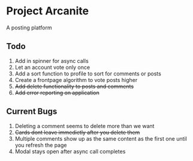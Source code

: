 # Project Arcanite

A posting platform

## Todo

1. Add in spinner for async calls
2. Let an account vote only once
3. Add a sort function to profile to sort for comments or posts
4. Create a frontpage algorithm to vote posts higher
5. ~~Add delete functionality to posts and comments~~
6. ~~Add error reporting on application~~

## Current Bugs

1. Deleting a comment seems to delete more than we want
2. ~~Cards dont leave immedietly after you delete them~~
3. Multiple comments show up as the same content as the first one until you refresh the page
4. Modal stays open after async call completes